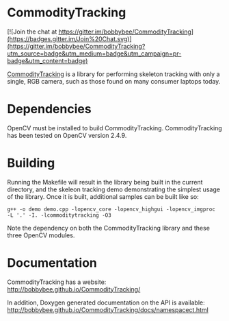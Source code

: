 CommodityTracking
=========

[![Join the chat at https://gitter.im/bobbybee/CommodityTracking](https://badges.gitter.im/Join%20Chat.svg)](https://gitter.im/bobbybee/CommodityTracking?utm_source=badge&utm_medium=badge&utm_campaign=pr-badge&utm_content=badge)

[CommodityTracking](http://bobbybee.github.io/CommodityTracking/) is a library for performing skeleton tracking with only a single, RGB camera, such as those found on many consumer laptops today.

Dependencies
=========

OpenCV must be installed to build CommodityTracking. CommodityTracking has been tested on OpenCV version 2.4.9.

Building
=========

Running the Makefile will result in the library being built in the current directory, and the skeleon tracking demo demonstrating the simplest usage of the library. Once it is built, additional samples can be built like so:

    g++ -o demo demo.cpp -lopencv_core -lopencv_highgui -lopencv_imgproc  -L '.' -I. -lcommoditytracking -O3

Note the dependency on both the CommodityTracking library and these three OpenCV modules.

Documentation
=========

CommodityTracking has a website: http://bobbybee.github.io/CommodityTracking/

In addition, Doxygen generated documentation on the API is available:  http://bobbybee.github.io/CommodityTracking/docs/namespacect.html
